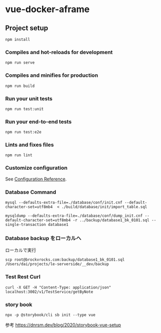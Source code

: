 # vue-docker-aframe

## Project setup

```
npm install
```

### Compiles and hot-reloads for development

```
npm run serve
```

### Compiles and minifies for production

```
npm run build
```

### Run your unit tests

```
npm run test:unit
```

### Run your end-to-end tests

```
npm run test:e2e
```

### Lints and fixes files

```
npm run lint
```

### Customize configuration

See [Configuration Reference](https://cli.vuejs.org/config/).

### Database Command

```
mysql --defaults-extra-file=./database/conf/init.cnf --default-character-set=utf8mb4  < ./build/database/init/import_table.sql
```

```
mysqldump --defaults-extra-file=./database/conf/dump_init.cnf --default-character-set=utf8mb4 -r ../backup/database1_bk_0101.sql --single-transaction database1
```

### Database backup をローカルへ

ローカルで実行

```
scp root@brockvrocks.com:backup/database1_bk_0101.sql  /Users/dai/projects/le-serverside/__dev/backup
```

### Test Rest Curl

```
curl -X GET -H "Content-Type: application/json" localhost:3002/v1/TestService/getByNote
```

### story book

```
npx -p @storybook/cli sb init --type vue
```

参考 https://dnrsm.dev/blog/2020/storybook-vue-setup
